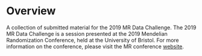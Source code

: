 # Overview
A collection of submitted material for the 2019 MR Data Challenge. The 2019 MR Data Challenge is a session presented at the 2019 Mendelian Randomization Conference, held at the University of Bristol. For more information on the conference, please visit the MR conference [website](https://www.mendelianrandomization.org.uk/).


